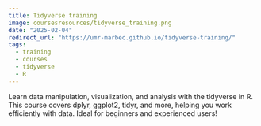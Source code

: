 ```yaml
---
title: Tidyverse training
image: coursesresources/tidyverse_training.png
date: "2025-02-04"
redirect_url: "https://umr-marbec.github.io/tidyverse-training/"
tags:
  - training
  - courses
  - tidyverse
  - R
---
```


Learn data manipulation, visualization, and analysis with the tidyverse in R. This course covers dplyr, ggplot2, tidyr, and more, helping you work efficiently with data. Ideal for beginners and experienced users!
